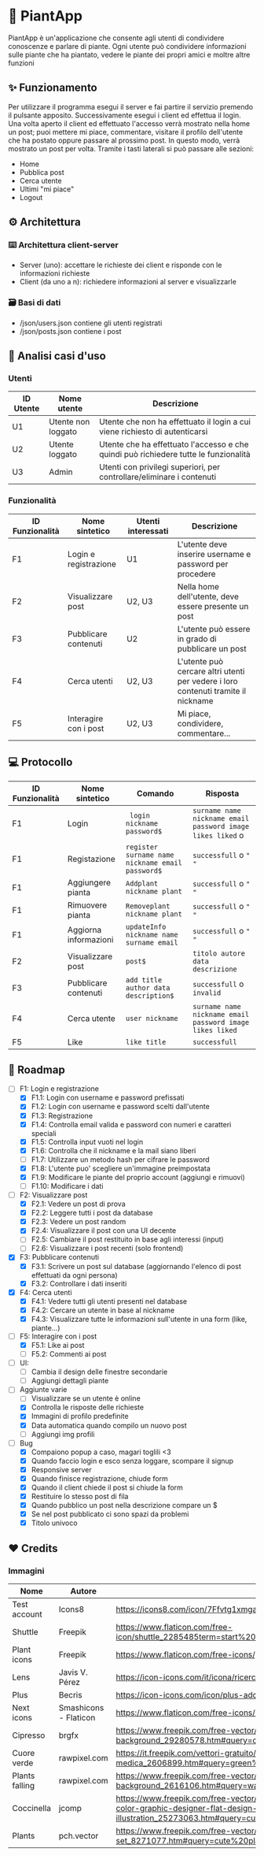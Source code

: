 # 🌵 PiantApp
<!--Hai mai voluto--> 
PiantApp è un'applicazione che consente agli utenti di condividere conoscenze e parlare di piante. Ogni utente può condividere informazioni sulle piante che ha piantato, vedere le piante dei propri amici e moltre altre funzioni

## ✨ Funzionamento
Per utilizzare il programma esegui il server e fai partire il servizio premendo il pulsante apposito. Successivamente esegui i client ed effettua il login.
Una volta aperto il client ed effettuato l'accesso verrà mostrato nella home un post; puoi mettere mi piace, commentare, visitare il profilo dell'utente che ha postato oppure passare al prossimo post. In questo modo, verrà mostrato un post per volta.
Tramite i tasti laterali si può passare alle sezioni:
  - Home
  - Pubblica post
  - Cerca utente
  - Ultimi "mi piace"
  - Logout

## ⚙️ Architettura
### ⌨️ Architettura client-server
 - Server (uno): accettare le richieste dei client e risponde con le informazioni richieste
 - Client (da uno a n): richiedere informazioni al server e visualizzarle
### 🗃️ Basi di dati
 - /json/users.json contiene gli utenti registrati
 - /json/posts.json contiene i post

## 🔎 Analisi casi d'uso 

### Utenti
| ID Utente | Nome utente        | Descrizione                                                                          |
| --------- | ------------------ | ------------------------------------------------------------------------------------ |
| U1        | Utente non loggato | Utente che non ha effettuato il login a cui viene richiesto di autenticarsi          |
| U2        | Utente loggato     | Utente che ha effettuato l'accesso e che quindi può richiedere tutte le funzionalità |
| U3        | Admin              | Utenti con privilegi superiori, per controllare/eliminare i contenuti                |

### Funzionalità
| ID Funzionalità | Nome sintetico        | Utenti interessati | Descrizione                                                                        |
| --------------- | --------------------- | ------------------ | ---------------------------------------------------------------------------------- |
| F1              | Login e registrazione | U1                 | L'utente deve inserire username e password per procedere                           |
| F2              | Visualizzare post     | U2, U3             | Nella home dell'utente, deve essere presente un post                               |
| F3              | Pubblicare contenuti  | U2                 | L'utente può essere in grado di pubblicare un post                                 |
| F4              | Cerca utenti          | U2, U3             | L'utente può cercare altri utenti per vedere i loro contenuti tramite il nickname  |
| F5              | Interagire con i post | U2, U3             | Mi piace, condividere, commentare...                                               |

## 💻 Protocollo
| ID Funzionalità | Nome sintetico        | Comando                                                 | Risposta                                                                  |
| --------------- | --------------------- | -----------------------------------------------------   | ------------------------------------------------------------------------- |
| F1              | Login                 | ``` login nickname password$```                         | ``` surname name nickname email password image likes liked ``` o ``` ```  |
| F1              | Registazione          | ``` register surname name nickname email password$ ```  | ``` successfull ``` o ```" "```                                           |
| F1              | Aggiungere pianta     | ``` Addplant nickname plant ```                         | ``` successfull ``` o ```" " ```                                          |
| F1              | Rimuovere pianta      | ``` Removeplant nickname plant ```                      | ``` successfull ``` o ```" " ```                                          |
| F1              | Aggiorna informazioni | ``` updateInfo nickname name surname email ```          | ``` successfull ``` o ```" " ```                                          |
| F2              | Visualizzare post     | ``` post$ ```                                           | ``` titolo autore data descrizione ```                                    |
| F3              | Pubblicare contenuti  | ``` add title author data description$ ```              | ``` successfull ``` o ``` invalid ```                                     |
| F4              | Cerca utente          | ``` user nickname ```                                   | ``` surname name nickname email password image likes liked ```            |
| F5              | Like                  | ``` like title ```                                      | ``` successfull ```                                                       |

## 🚀 Roadmap
- [ ] F1: Login e registrazione
  - [X] F1.1: Login con username e password prefissati
  - [X] F1.2: Login con username e password scelti dall'utente
  - [X] F1.3: Registrazione
  - [X] F1.4: Controlla email valida e password con numeri e caratteri speciali
  - [X] F1.5: Controlla input vuoti nel login
  - [X] F1.6: Controlla che il nickname e la mail siano liberi
  - [ ] F1.7: Utilizzare un metodo hash per cifrare le password
  - [X] F1.8: L'utente puo' scegliere un'immagine preimpostata
  - [X] F1.9: Modificare le piante del proprio account (aggiungi e rimuovi)
  - [ ] F1.10: Modificare i dati
- [ ] F2: Visualizzare post
  - [X] F2.1: Vedere un post di prova
  - [X] F2.2: Leggere tutti i post da database
  - [X] F2.3: Vedere un post random
  - [X] F2.4: Visualizzare il post con una UI decente
  - [ ] F2.5: Cambiare il post restituito in base agli interessi (input)
  - [ ] F2.6: Visualizzare i post recenti (solo frontend)
- [X] F3: Pubblicare contenuti
  - [X] F3.1: Scrivere un post sul database (aggiornando l'elenco di post effettuati da ogni persona)
  - [X] F3.2: Controllare i dati inseriti
- [X] F4: Cerca utenti
  - [X] F4.1: Vedere tutti gli utenti presenti nel database
  - [X] F4.2: Cercare un utente in base al nickname
  - [X] F4.3: Visualizzare tutte le informazioni sull'utente in una form (like, piante...)
- [ ] F5: Interagire con i post
  - [X] F5.1: Like ai post
  - [ ] F5.2: Commenti ai post
- [ ] UI:
  - [ ] Cambia il design delle finestre secondarie
  - [ ] Aggiungi dettagli piante
- [ ] Aggiunte varie
  - [ ] Visualizzare se un utente è online
  - [X] Controlla le risposte delle richieste
  - [X] Immagini di profilo predefinite
  - [X] Data automatica quando compilo un nuovo post
  - [ ] Aggiungi img profili
- [ ] Bug
  - [X] Compaiono popup a caso, magari toglili <3
  - [X] Quando faccio login e esco senza loggare, scompare il signup
  - [X] Responsive server
  - [X] Quando finisce registrazione, chiude form
  - [X] Quando il client chiede il post si chiude la form
  - [X] Restituire lo stesso post di fila
  - [X] Quando pubblico un post nella descrizione compare un $
  - [X] Se nel post pubblicato ci sono spazi da problemi
  - [X] Titolo univoco

## ❤️ Credits
### Immagini
| Nome            | Autore                | Link                                                                  |
| --------------- | --------------------- | --------------------------------------------------------------------- |
| Test account    | Icons8                | https://icons8.com/icon/7Ffvtg1xmgaV/test-account                     |
| Shuttle         | Freepik               | https://www.flaticon.com/free-icon/shuttle_2285485term=start%20button&page=1&position=1&page=1&position=1&related_id=2285485&origin=tag   | 
| Plant icons	| Freepik		      | https://www.flaticon.com/free-icons/plant                                       |
| Lens            | Javis V. Pérez        | https://icon-icons.com/it/icona/ricerca-lente-di-ingrandimento/145939 |
| Plus            | Becris                | https://icon-icons.com/icon/plus-add-more-detail/82972                |  
| Next icons      | Smashicons - Flaticon | https://www.flaticon.com/free-icons/next
| Cipresso		| brgfx                 | https://www.freepik.com/free-vector/isolated-tree-white-background_29280578.htm#query=cartoon%20tree&position=20&from_view=keyword |
| Cuore verde	| rawpixel.com          | https://it.freepik.com/vettori-gratuito/illustrazione-dell-icona-medica_2606899.htm#query=green%20heart&position=21&from_view=search&track=sph |
| Plants falling  | rawpixel.com      | https://www.freepik.com/free-vector/illustration-hanging-plant-isolated-white-background_2616106.htm#query=watercolor%20plants&position=11&from_view=keyword |
| Coccinella      | jcomp             | https://www.freepik.com/free-vector/set-lady-bug-cute-bee-with-flower-cartoon-animal-element-drawing-water-color-graphic-designer-flat-design-vector-illustration_25273063.htm#query=cute%20leaves%20paint&position=5&from_view=search&track=sph |
| Plants          | pch.vector        | https://www.freepik.com/free-vector/potted-plants-set_8271077.htm#query=cute%20plants&position=0&from_view=keyword  |